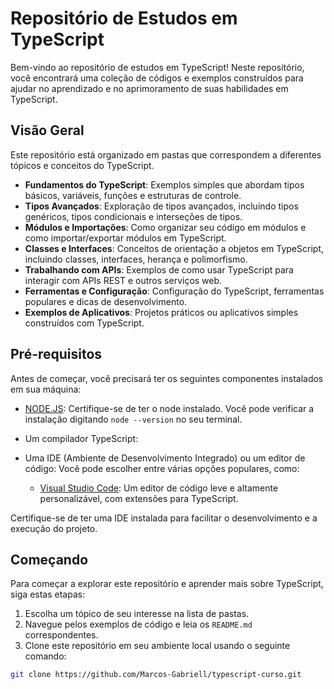 # Repositório de Estudos em TypeScript

Bem-vindo ao repositório de estudos em TypeScript! Neste repositório, você encontrará uma coleção de códigos e exemplos construídos para ajudar no aprendizado e no aprimoramento de suas habilidades em TypeScript.

## Visão Geral

Este repositório está organizado em pastas que correspondem a diferentes tópicos e conceitos do TypeScript.

- **Fundamentos do TypeScript**: Exemplos simples que abordam tipos básicos, variáveis, funções e estruturas de controle.
- **Tipos Avançados**: Exploração de tipos avançados, incluindo tipos genéricos, tipos condicionais e interseções de tipos.
- **Módulos e Importações**: Como organizar seu código em módulos e como importar/exportar módulos em TypeScript.
- **Classes e Interfaces**: Conceitos de orientação a objetos em TypeScript, incluindo classes, interfaces, herança e polimorfismo.
- **Trabalhando com APIs**: Exemplos de como usar TypeScript para interagir com APIs REST e outros serviços web.
- **Ferramentas e Configuração**: Configuração do TypeScript, ferramentas populares e dicas de desenvolvimento.
- **Exemplos de Aplicativos**: Projetos práticos ou aplicativos simples construídos com TypeScript.


## Pré-requisitos

Antes de começar, você precisará ter os seguintes componentes instalados em sua máquina:

- [NODE.JS](https://nodejs.org/en/download): Certifique-se de ter o node instalado. Você pode verificar a instalação digitando `node --version` no seu terminal.
- Um compilador TypeScript: 
- Uma IDE (Ambiente de Desenvolvimento Integrado) ou um editor de código: Você pode escolher entre várias opções populares, como:

  - [Visual Studio Code](https://code.visualstudio.com/download): Um editor de código leve e altamente personalizável, com extensões para TypeScript.

Certifique-se de ter uma  IDE  instalada para facilitar o desenvolvimento e a execução do projeto.

## Começando

Para começar a explorar este repositório e aprender mais sobre TypeScript, siga estas etapas:

1. Escolha um tópico de seu interesse na lista de pastas.
2. Navegue pelos exemplos de código e leia os `README.md` correspondentes.
3. Clone este repositório em seu ambiente local usando o seguinte comando:

```bash
git clone https://github.com/Marcos-Gabriell/typescript-curso.git


